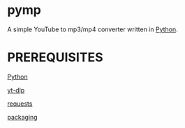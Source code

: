 # pymp
A simple YouTube to mp3/mp4 converter written in [Python](https://www.python.org/).

# PREREQUISITES
[Python](https://www.python.org/)

[yt-dlp](https://github.com/yt-dlp/yt-dlp/)

[requests](https://pypi.org/project/requests/)

[packaging](https://pypi.org/project/packaging/)
